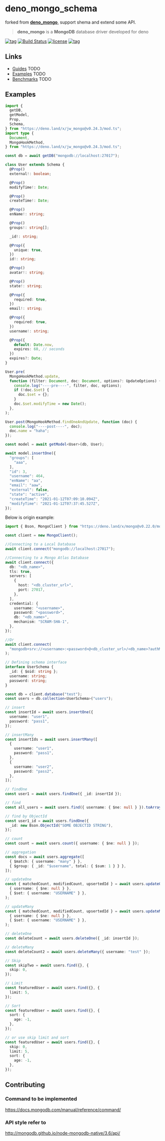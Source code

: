 # deno_mongo_schema

forked from **[deno_mongo](https://deno.land/x/mongo)**, support shema and
extend some API.

> **deno_mongo** is a **MongoDB** database driver developed for deno

[![tag](https://img.shields.io/github/tag/manyuanrong/deno_mongo.svg)](https://github.com/manyuanrong/deno_mongo/releases)
[![Build Status](https://github.com/manyuanrong/deno_mongo/workflows/ci/badge.svg?branch=master)](https://github.com/manyuanrong/deno_mongo/actions)
[![license](https://img.shields.io/github/license/manyuanrong/deno_mongo.svg)](https://github.com/manyuanrong/deno_mongo)
[![tag](https://img.shields.io/badge/deno-v1.8.1-green.svg)](https://github.com/denoland/deno)

## Links

- [Guides]() TODO
- [Examples]() TODO
- [Benchmarks]() TODO

## Examples

```ts
import {
  getDB,
  getModel,
  Prop,
  Schema,
} from "https://deno.land/x/jw_mongo@v0.24.3/mod.ts";
import type {
  Document,
  MongoHookMethod,
} from "https://deno.land/x/jw_mongo@v0.24.3/mod.ts";

const db = await getDB("mongodb://localhost:27017");

class User extends Schema {
  @Prop()
  external!: boolean;

  @Prop()
  modifyTime!: Date;

  @Prop()
  createTime!: Date;

  @Prop()
  enName!: string;

  @Prop()
  groups!: string[];

  _id!: string;

  @Prop({
    unique: true,
  })
  id!: string;

  @Prop()
  avatar!: string;

  @Prop()
  state!: string;

  @Prop({
    required: true,
  })
  email!: string;

  @Prop({
    required: true,
  })
  username!: string;

  @Prop({
    default: Date.now,
    expires: 60, // seconds
  })
  expires?: Date;
}

User.pre(
  MongoHookMethod.update,
  function (filter: Document, doc: Document, options?: UpdateOptions) {
    console.log("----pre----", filter, doc, options);
    if (!doc.$set) {
      doc.$set = {};
    }
    doc.$set.modifyTime = new Date();
  },
);

User.post(MongoHookMethod.findOneAndUpdate, function (doc) {
  console.log("----post----", doc);
  doc.name = "haha";
});

const model = await getModel<User>(db, User);

await model.insertOne({
  "groups": [
    "aaa",
  ],
  "id": 3,
  "username": 464,
  "enName": "aa",
  "email": "aaw",
  "external": false,
  "state": "active",
  "createTime": "2021-01-12T07:09:10.094Z",
  "modifyTime": "2021-01-12T07:37:45.527Z",
});
```

Below is origin example:

```ts
import { Bson, MongoClient } from "https://deno.land/x/mongo@v0.22.0/mod.ts";

const client = new MongoClient();

//Connecting to a Local Database
await client.connect("mongodb://localhost:27017");

//Connecting to a Mongo Atlas Database
await client.connect({
  db: "<db_name>",
  tls: true,
  servers: [
    {
      host: "<db_cluster_url>",
      port: 27017,
    },
  ],
  credential: {
    username: "<username>",
    password: "<password>",
    db: "<db_name>",
    mechanism: "SCRAM-SHA-1",
  },
});

//Or
await client.connect(
  "mongodb+srv://<username>:<password>@<db_cluster_url>/<db_name>?authMechanism=SCRAM-SHA-1",
);

// Defining schema interface
interface UserSchema {
  _id: { $oid: string };
  username: string;
  password: string;
}

const db = client.database("test");
const users = db.collection<UserSchema>("users");

// insert
const insertId = await users.insertOne({
  username: "user1",
  password: "pass1",
});

// insertMany
const insertIds = await users.insertMany([
  {
    username: "user1",
    password: "pass1",
  },
  {
    username: "user2",
    password: "pass2",
  },
]);

// findOne
const user1 = await users.findOne({ _id: insertId });

// find
const all_users = await users.find({ username: { $ne: null } }).toArray();

// find by ObjectId
const user1_id = await users.findOne({
  _id: new Bson.ObjectId("SOME OBJECTID STRING"),
});

// count
const count = await users.count({ username: { $ne: null } });

// aggregation
const docs = await users.aggregate([
  { $match: { username: "many" } },
  { $group: { _id: "$username", total: { $sum: 1 } } },
]);

// updateOne
const { matchedCount, modifiedCount, upsertedId } = await users.updateOne(
  { username: { $ne: null } },
  { $set: { username: "USERNAME" } },
);

// updateMany
const { matchedCount, modifiedCount, upsertedId } = await users.updateMany(
  { username: { $ne: null } },
  { $set: { username: "USERNAME" } },
);

// deleteOne
const deleteCount = await users.deleteOne({ _id: insertId });

// deleteMany
const deleteCount2 = await users.deleteMany({ username: "test" });

// Skip
const skipTwo = await users.find({}, {
  skip: 0,
});

// Limit
const featuredUser = await users.find({}, {
  limit: 5,
});

// Sort
const featuredUser = await users.find({}, {
  sort: {
    age: -1,
  },
});

// or use skip limit and sort
const featuredUser = await users.find({}, {
  skip: 0,
  limit: 5,
  sort: {
    age: -1,
  },
});
```

## Contributing

### Command to be implemented

https://docs.mongodb.com/manual/reference/command/

### API style refer to

http://mongodb.github.io/node-mongodb-native/3.6/api/
